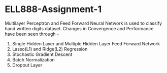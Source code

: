 # ELL888-Assignment-1
Multilayer Perceptron and Feed Forward Neural Network is used to classify hand written digits dataset.
Changes in Convergence and Performance have been seen through -
1. Single Hidden Layer and Multiple Hidden Layer Feed Forward Network
2. Lasso(L1) and Ridge(L2) Regression
3. Stochastic Gradient Descent
4. Batch Normalization
5. Dropout Layer
